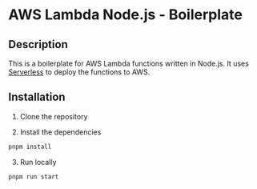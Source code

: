 # AWS Lambda Node.js - Boilerplate

## Description

This is a boilerplate for AWS Lambda functions written in Node.js. It uses [Serverless](https://serverless.com/) to deploy the functions to AWS.

## Installation

1. Clone the repository

2. Install the dependencies

```bash
pnpm install
```

3. Run locally

```bash
pnpm run start
```
